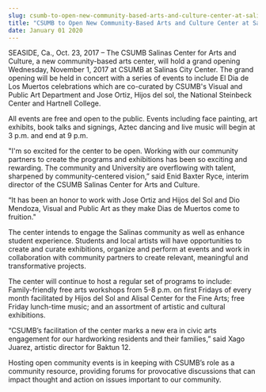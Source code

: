 ```yaml
---
slug: csumb-to-open-new-community-based-arts-and-culture-center-at-salinas-city-center
title: "CSUMB to Open New Community-Based Arts and Culture Center at Salinas City Center"
date: January 01 2020
---
```


 
<p>
  SEASIDE, Ca., Oct. 23, 2017 – The CSUMB Salinas Center for Arts and Culture, a
  new community-based arts center, will hold a grand opening Wednesday, November
  1, 2017 at CSUMB at Salinas City Center. The grand opening will be held in
  concert with a series of events to include El Dia de Los Muertos celebrations
  which are co-curated by CSUMB's Visual and Public Art Department and Jose
  Ortiz, Hijos del sol, the National Steinbeck Center and Hartnell College.
</p>
<p>
  All events are free and open to the public. Events including face painting,
  art exhibits, book talks and signings, Aztec dancing and live music will begin
  at 3 p.m. and end at 9 p.m.
</p>
<p>
  "I'm so excited for the center to be open. Working with our community partners
  to create the programs and exhibitions has been so exciting and rewarding. The
  community and University are overflowing with talent, sharpened by
  community-centered vision,” said Enid Baxter Ryce, interim director of the
  CSUMB Salinas Center for Arts and Culture.
</p>
<p>
  “It has been an honor to work with Jose Ortiz and Hijos del Sol and Dio
  Mendoza, Visual and Public Art as they make Dias de Muertos come to fruition."
</p>
<p>
  The center intends to engage the Salinas community as well as enhance student
  experience. Students and local artists will have opportunities to create and
  curate exhibitions, organize and perform at events and work in collaboration
  with community partners to create relevant, meaningful and transformative
  projects.
</p>
<p>
  The center will continue to host a regular set of programs to include:
  Family-friendly free arts workshops from 5-8 p.m. on first Fridays of every
  month facilitated by Hijos del Sol and Alisal Center for the Fine Arts; free
  Friday lunch-time music; and an assortment of artistic and cultural
  exhibitions.
</p>
<p>
  “CSUMB’s facilitation of the center marks a new era in civic arts engagement
  for our hardworking residents and their families,” said Xago Juarez, artistic
  director for Baktun 12.
</p>
<p>
  Hosting open community events is in keeping with CSUMB’s role as a community
  resource, providing forums for provocative discussions that can impact thought
  and action on issues important to our community.
</p>
 
